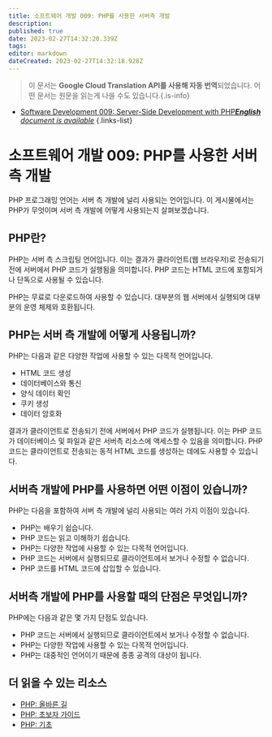 ```yaml
---
title: 소프트웨어 개발 009: PHP를 사용한 서버측 개발
description: 
published: true
date: 2023-02-27T14:32:20.339Z
tags: 
editor: markdown
dateCreated: 2023-02-27T14:32:18.928Z
---
```


> 이 문서는 **Google Cloud Translation API를 사용해 자동 번역**되었습니다.
어떤 문서는 원문을 읽는게 나을 수도 있습니다.{.is-info}



- [Software Development 009: Server-Side Development with PHP***English** document is available*](/en/Knowledge-base/Software-Development/Learning/software-development-009-server-side-development-with-php)
{.links-list}


# 소프트웨어 개발 009: PHP를 사용한 서버 측 개발

PHP 프로그래밍 언어는 서버 측 개발에 널리 사용되는 언어입니다. 이 게시물에서는 PHP가 무엇이며 서버 측 개발에 어떻게 사용되는지 살펴보겠습니다.

## PHP란?

PHP는 서버 측 스크립팅 언어입니다. 이는 결과가 클라이언트(웹 브라우저)로 전송되기 전에 서버에서 PHP 코드가 실행됨을 의미합니다. PHP 코드는 HTML 코드에 포함되거나 단독으로 사용될 수 있습니다.

PHP는 무료로 다운로드하여 사용할 수 있습니다. 대부분의 웹 서버에서 실행되며 대부분의 운영 체제와 호환됩니다.

## PHP는 서버 측 개발에 어떻게 사용됩니까?

PHP는 다음과 같은 다양한 작업에 사용할 수 있는 다목적 언어입니다.

- HTML 코드 생성
- 데이터베이스와 통신
- 양식 데이터 확인
- 쿠키 생성
- 데이터 암호화

결과가 클라이언트로 전송되기 전에 서버에서 PHP 코드가 실행됩니다. 이는 PHP 코드가 데이터베이스 및 파일과 같은 서버측 리소스에 액세스할 수 있음을 의미합니다. PHP 코드는 클라이언트로 전송되는 동적 HTML 코드를 생성하는 데에도 사용할 수 있습니다.

## 서버측 개발에 PHP를 사용하면 어떤 이점이 있습니까?

PHP는 다음을 포함하여 서버 측 개발에 널리 사용되는 여러 가지 이점이 있습니다.

- PHP는 배우기 쉽습니다.
- PHP 코드는 읽고 이해하기 쉽습니다.
- PHP는 다양한 작업에 사용할 수 있는 다목적 언어입니다.
- PHP 코드는 서버에서 실행되므로 클라이언트에서 보거나 수정할 수 없습니다.
- PHP 코드를 HTML 코드에 삽입할 수 있습니다.

## 서버측 개발에 PHP를 사용할 때의 단점은 무엇입니까?

PHP에는 다음과 같은 몇 가지 단점도 있습니다.

- PHP 코드는 서버에서 실행되므로 클라이언트에서 보거나 수정할 수 없습니다.
- PHP는 다양한 작업에 사용할 수 있는 다목적 언어입니다.
- PHP는 대중적인 언어이기 때문에 종종 공격의 대상이 됩니다.

## 더 읽을 수 있는 리소스

- [PHP: 올바른 길](http://www.phptherightway.com/)
- [PHP: 초보자 가이드](https://www.tutorialspoint.com/php/php_tutorial.pdf)
- [PHP: 기초](https://www.w3schools.com/php/php_intro.asp)